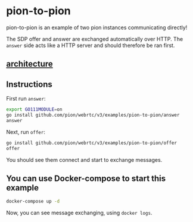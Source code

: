 # pion-to-pion

pion-to-pion is an example of two pion instances communicating directly!

The SDP offer and answer are exchanged automatically over HTTP.
The `answer` side acts like a HTTP server and should therefore be ran first.

## [architecture](https://viewer.diagrams.net/?tags=%7B%7D&highlight=FFFFFF&edit=_blank&layers=1&nav=1&title=drawio#Uhttps%3A%2F%2Fraw.githubusercontent.com%2Fmohammadne%2Fwebrtc-pion%2Fmaster%2Fexamples%2Fpion-to-pion%2Fdrawio)

## Instructions

First run `answer`:

```sh
export GO111MODULE=on
go install github.com/pion/webrtc/v3/examples/pion-to-pion/answer
answer
```

Next, run `offer`:

```sh
go install github.com/pion/webrtc/v3/examples/pion-to-pion/offer
offer
```

You should see them connect and start to exchange messages.

## You can use Docker-compose to start this example

```sh
docker-compose up -d
```

Now, you can see message exchanging, using `docker logs`.
